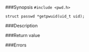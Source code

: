 ###Synopsis
`#include <pwd.h>`

`struct passwd *getpwuid(uid_t uid);`

###Description

###Return value

###Errors
